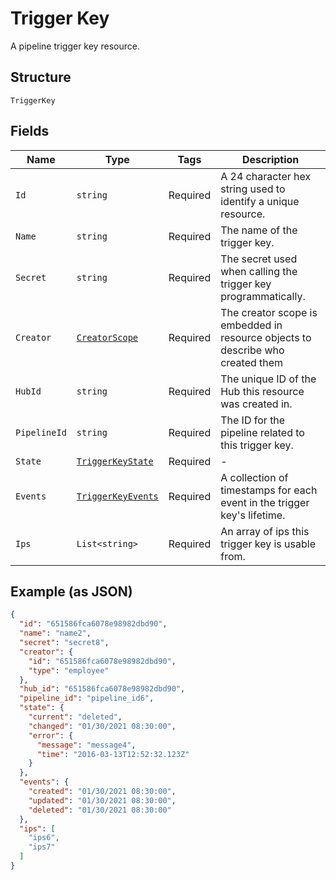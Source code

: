 
# Trigger Key

A pipeline trigger key resource.

## Structure

`TriggerKey`

## Fields

| Name | Type | Tags | Description |
|  --- | --- | --- | --- |
| `Id` | `string` | Required | A 24 character hex string used to identify a unique resource. |
| `Name` | `string` | Required | The name of the trigger key. |
| `Secret` | `string` | Required | The secret used when calling the trigger key programmatically. |
| `Creator` | [`CreatorScope`](../../doc/models/creator-scope.md) | Required | The creator scope is embedded in resource objects to describe who created them |
| `HubId` | `string` | Required | The unique ID of the Hub this resource was created in. |
| `PipelineId` | `string` | Required | The ID for the pipeline related to this trigger key. |
| `State` | [`TriggerKeyState`](../../doc/models/trigger-key-state.md) | Required | - |
| `Events` | [`TriggerKeyEvents`](../../doc/models/trigger-key-events.md) | Required | A collection of timestamps for each event in the trigger key's lifetime. |
| `Ips` | `List<string>` | Required | An array of ips this trigger key is usable from. |

## Example (as JSON)

```json
{
  "id": "651586fca6078e98982dbd90",
  "name": "name2",
  "secret": "secret8",
  "creator": {
    "id": "651586fca6078e98982dbd90",
    "type": "employee"
  },
  "hub_id": "651586fca6078e98982dbd90",
  "pipeline_id": "pipeline_id6",
  "state": {
    "current": "deleted",
    "changed": "01/30/2021 08:30:00",
    "error": {
      "message": "message4",
      "time": "2016-03-13T12:52:32.123Z"
    }
  },
  "events": {
    "created": "01/30/2021 08:30:00",
    "updated": "01/30/2021 08:30:00",
    "deleted": "01/30/2021 08:30:00"
  },
  "ips": [
    "ips6",
    "ips7"
  ]
}
```

